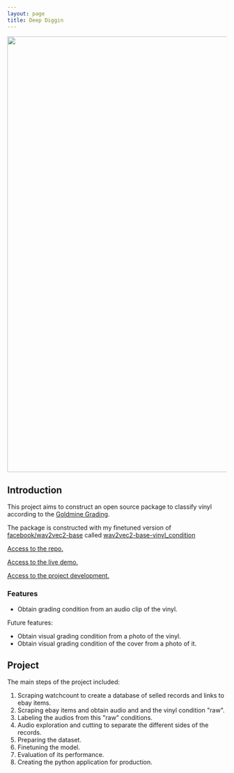 ```yaml
---
layout: page
title: Deep Diggin
---
```



<img src="{{ site.baseurl }}/images/deepdiggin-large.png?raw=true" width="1000"/>


<script
	type="module"
	src="https://gradio.s3-us-west-2.amazonaws.com/4.37.2/gradio.js"
></script>

<gradio-app src="https://jvalero-vinyl-classificator.hf.space"></gradio-app>

## Introduction

This project aims to construct an open source package to classify vinyl according to the [Goldmine Grading](https://www.goldminemag.com/collector-resources/record-grading-101).

The package is constructed with my finetuned version of [facebook/wav2vec2-base](https://huggingface.co/facebook/wav2vec2-base) called [wav2vec2-base-vinyl_condition](https://huggingface.co/jvalero/wav2vec2-base-vinyl_condition)

[Access to the repo.](https://github.com/jvaleroliet/deepdiggin)

[Access to the live demo.](https://huggingface.co/spaces/jvalero/vinyl_classificator)

[Access to the project development.](https://github.com/jvaleroliet/deepdiggin_project)

### Features

- Obtain grading condition from an audio clip of the vinyl.

Future features:

- Obtain visual grading condition from a photo of the vinyl.
- Obtain visual grading condition of the cover from a photo of it.


## Project

The main steps of the project included:

1. Scraping watchcount to create a database of selled records and links to ebay items.
2. Scraping ebay items and obtain audio and and the vinyl condition "raw".
3. Labeling the audios from this "raw" conditions.
4. Audio exploration and cutting to separate the different sides of the records.
5. Preparing the dataset.
6. Finetuning the model.
7. Evaluation of its performance.
8. Creating the python application for production.


